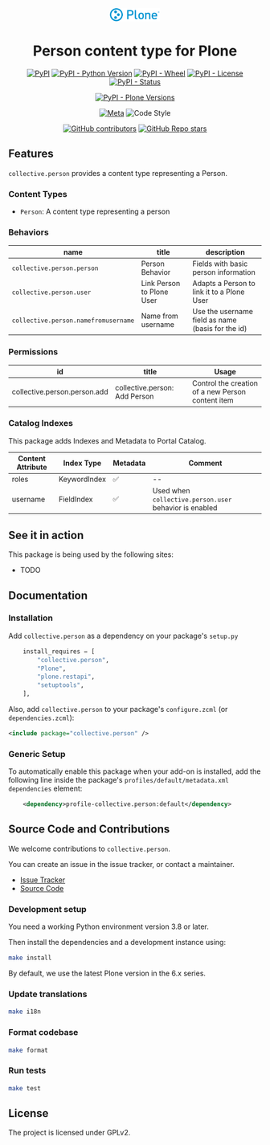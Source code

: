 <div align="center"><img alt="logo" src="https://raw.githubusercontent.com/collective/collective.person/main/docs/logo.svg" width="100" /></div>

<h1 align="center">Person content type for Plone</h1>

<div align="center">

[![PyPI](https://img.shields.io/pypi/v/collective.person)](https://pypi.org/project/collective.person/)
[![PyPI - Python Version](https://img.shields.io/pypi/pyversions/collective.person)](https://pypi.org/project/collective.person/)
[![PyPI - Wheel](https://img.shields.io/pypi/wheel/collective.person)](https://pypi.org/project/collective.person/)
[![PyPI - License](https://img.shields.io/pypi/l/collective.person)](https://pypi.org/project/collective.person/)
[![PyPI - Status](https://img.shields.io/pypi/status/collective.person)](https://pypi.org/project/collective.person/)


[![PyPI - Plone Versions](https://img.shields.io/pypi/frameworkversions/plone/collective.person)](https://pypi.org/project/collective.person/)

[![Meta](https://github.com/collective/collective.person/actions/workflows/meta.yml/badge.svg)](https://github.com/collective/collective.person/actions/workflows/meta.yml)
![Code Style](https://img.shields.io/badge/Code%20Style-Black-000000)

[![GitHub contributors](https://img.shields.io/github/contributors/collective/collective.person)](https://github.com/collective/collective.person)
[![GitHub Repo stars](https://img.shields.io/github/stars/collective/collective.person?style=social)](https://github.com/collective/collective.person)

</div>

## Features

`collective.person` provides a content type representing a Person.

### Content Types

* `Person`: A content type representing a person

### Behaviors

| name | title | description |
| -- | -- | -- |
| `collective.person.person` | Person Behavior | Fields with basic person information |
| `collective.person.user` | Link Person to Plone User | Adapts a Person to link it to a Plone User |
| `collective.person.namefromusername` | Name from username |Use the username field as name (basis for the id) |

### Permissions

| id | title | Usage |
| -- | -- | -- |
| collective.person.person.add | collective.person: Add Person | Control the creation of a new Person content item |

### Catalog Indexes

This package adds Indexes and Metadata to Portal Catalog.

| Content Attribute | Index Type | Metadata | Comment |
| -- | -- | -- | -- |
| roles | KeywordIndex | ✅ | -- |
| username | FieldIndex | ✅ | Used when `collective.person.user` behavior is enabled |

## See it in action

This package is being used by the following sites:

* TODO

## Documentation

### Installation

Add `collective.person` as a dependency on your package's `setup.py`

```python
    install_requires = [
        "collective.person",
        "Plone",
        "plone.restapi",
        "setuptools",
    ],
```

Also, add `collective.person` to your package's `configure.zcml` (or `dependencies.zcml`):

```xml
<include package="collective.person" />
```

### Generic Setup

To automatically enable this package when your add-on is installed, add the following line inside the package's `profiles/default/metadata.xml` `dependencies` element:

```xml
    <dependency>profile-collective.person:default</dependency>
```

## Source Code and Contributions

We welcome contributions to `collective.person`.

You can create an issue in the issue tracker, or contact a maintainer.

- [Issue Tracker](https://github.com/collective/collective.person/issues)
- [Source Code](https://github.com/collective/collective.person/)


### Development setup

You need a working Python environment version 3.8 or later.

Then install the dependencies and a development instance using:

```bash
make install
```

By default, we use the latest Plone version in the 6.x series.

### Update translations

```bash
make i18n
```
### Format codebase

```bash
make format
```
### Run tests

```bash
make test
```

## License

The project is licensed under GPLv2.
